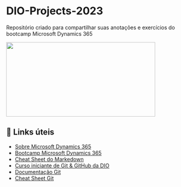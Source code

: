 # DIO-Projects-2023

Repositório criado para compartilhar suas anotações e exercícios do bootcamp Microsoft Dynamics 365

<img src="https://user-images.githubusercontent.com/64616918/228927603-7e8878e3-c04f-4018-89b4-753b05d4c184.png" width="400" height="200" />


## 🔎 Links úteis ##

- [Sobre Microsoft Dynamics 365](https://dynamics.microsoft.com/pt-br/)
- [Bootcamp  Microsoft Dynamics 365](https://web.dio.me/track/cf67dde3-0ad4-4fcb-9162-fc6aba72c0cf)
- [Cheat Sheet do Markedown](https://www.markdownguide.org/cheat-sheet/)
- [Curso iniciante de Git & GitHub da DIO](https://web.dio.me/course/introducao-ao-git-e-ao-github)
- [Documentação Git](https://git-scm.com/docs/git/pt_BR)
- [Cheat Sheet Git](https://ndpsoftware.com/git-cheatsheet.html#loc=index;)



